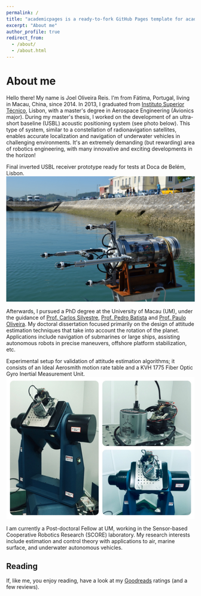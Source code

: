 ```yaml
---
permalink: /
title: "academicpages is a ready-to-fork GitHub Pages template for academic personal websites"
excerpt: "About me"
author_profile: true
redirect_from: 
  - /about/
  - /about.html
---
```


About me
======

Hello there!
My name is Joel Oliveira Reis.
I'm from Fátima, Portugal, living in Macau, China, since 2014.
In 2013, I graduated from [Instituto Superior Técnico](https://tecnico.ulisboa.pt/en/), Lisbon, with a master's degree in Aerospace Engineering (Avionics major).
During my master's thesis, I worked on the development of an ultra-short baseline (USBL) acoustic positioning system (see photo below).
This type of system, similar to a constellation of radionavigation satellites, enables accurate localization and navigation of underwater vehicles in challenging environments.
It's an extremely demanding (but rewarding) area of robotics engineering, with many innovative and exciting developments in the horizon!

Final inverted USBL receiver prototype ready for tests at Doca de Belém, Lisbon.
![USBL Receiver](/images/usbl.jpg)

Afterwards, I pursued a PhD degree at the University of Macau (UM), under the guidance of [Prof. Carlos Silvestre](https://www.google.com/url?q=https%3A%2F%2Fwww.fst.um.edu.mo%2Fpersonal%2Fcsilvestre%2F&sa=D), [Prof. Pedro Batista](https://www.google.com/url?q=https%3A%2F%2Fpbatista.weebly.com%2F&sa=D) and [Prof. Paulo Oliveira](https://www.google.com/url?q=http%3A%2F%2Fwww.dem.ist.utl.pt%2Fpoliveira%2F&sa=D).
My doctoral dissertation focused primarily on the design of attitude estimation techniques that take into account the rotation of the planet.
Applications include navigation of submarines or large ships, assisting autonomous robots in precise maneuvers, offshore platform stabilization, etc. 

Experimental setup for validation of attitude estimation algorithms; it consists of an Ideal Aerosmith motion rate table and a KVH 1775 Fiber Optic Gyro Inertial Measurement Unit.
![AttitudeSetup](/images/mrt_setup.jpg)

I am currently a Post-doctoral Fellow at UM, working in the Sensor-based Cooperative Robotics Research (SCORE) laboratory.
My research interests include estimation and control theory with applications to air, marine surface, and underwater autonomous vehicles.

Reading
------
If, like me, you enjoy reading, have a look at my [Goodreads](https://www.goodreads.com/user/show/20214521-joel) ratings (and a few reviews).

